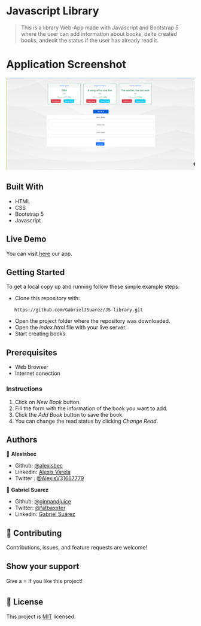 # Javascript Library

> This is a library Web-App made with Javascript and Bootstrap 5 where the user can add information about books, delte created books, andedit the status if the user has already read it. 

# Application Screenshot
![screenshot of Timeline Page](app_screenshot.png)

## Built With

- HTML
- CSS
- Bootstrap 5
- Javascript

## Live Demo

You can visit [here]() our app.

## Getting Started

To get a local copy up and running follow these simple example steps:

- Clone this repository with:
```
   https://github.com/GabrielJSuarez/JS-library.git
```
- Open the project folder where the repository was downloaded.
- Open the *index.html* file with your live server.
- Start creating books.

## Prerequisites

- Web Browser
- Internet conection

### Instructions

1. Click on *New Book* button.
2. Fill the form with the information of the book you want to add.
3. Click the *Add Book* button to save the book.
4. You can change the read status by clicking *Change Read*.

## Authors

👤 **Alexisbec**
- Github: [@alexisbec](https://github.com/alexisbec)
- Linkedin: [Alexis Varela](www.linkedin.com/in/alexbec)
- Twitter : [@AlexisV31667779](https://twitter.com/AlexisV31667779)

👤 **Gabriel Suarez**
- Github: [@ginnandjuice](https://github.com/ginnandjuice)
- Twitter: [@fatbaxxter](https://twitter.com/fatbaxxter)
- Linkedin: [Gabriel Suárez](https://www.linkedin.com/in/gabriel-ginn-suarez/)


## 🤝 Contributing

Contributions, issues, and feature requests are welcome!

## Show your support

Give a ⭐️ if you like this project!

## 📝 License

This project is [MIT](https://github.com/GabrielJSuarez/JS-library/blob/development/LICENSE.txt) licensed.